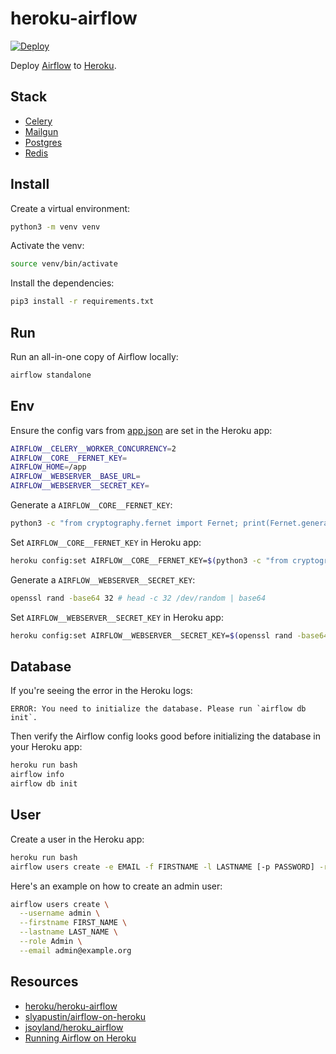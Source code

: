 # heroku-airflow

[![Deploy](https://www.herokucdn.com/deploy/button.svg)](https://heroku.com/deploy)

Deploy [Airflow](https://airflow.apache.org/) to [Heroku](https://www.heroku.com/).

## Stack

- [Celery](https://docs.celeryq.dev/)
- [Mailgun](https://elements.heroku.com/addons/mailgun)
- [Postgres](https://elements.heroku.com/addons/heroku-postgresql)
- [Redis](https://elements.heroku.com/addons/rediscloud)

## Install

Create a virtual environment:

```sh
python3 -m venv venv
```

Activate the venv:

```sh
source venv/bin/activate
```

Install the dependencies:

```sh
pip3 install -r requirements.txt
```

## Run

Run an all-in-one copy of Airflow locally:

```sh
airflow standalone
```

## Env

Ensure the config vars from [app.json](app.json) are set in the Heroku app:

```sh
AIRFLOW__CELERY__WORKER_CONCURRENCY=2
AIRFLOW__CORE__FERNET_KEY=
AIRFLOW_HOME=/app
AIRFLOW__WEBSERVER__BASE_URL=
AIRFLOW__WEBSERVER__SECRET_KEY=
```

Generate a `AIRFLOW__CORE__FERNET_KEY`:

```sh
python3 -c "from cryptography.fernet import Fernet; print(Fernet.generate_key().decode())"
```

Set `AIRFLOW__CORE__FERNET_KEY` in Heroku app:

```sh
heroku config:set AIRFLOW__CORE__FERNET_KEY=$(python3 -c "from cryptography.fernet import Fernet; print(Fernet.generate_key().decode())")
```

Generate a `AIRFLOW__WEBSERVER__SECRET_KEY`:

```sh
openssl rand -base64 32 # head -c 32 /dev/random | base64
```

Set `AIRFLOW__WEBSERVER__SECRET_KEY` in Heroku app:

```sh
heroku config:set AIRFLOW__WEBSERVER__SECRET_KEY=$(openssl rand -base64 32)
```

## Database

If you're seeing the error in the Heroku logs:

```
ERROR: You need to initialize the database. Please run `airflow db init`.
```

Then verify the Airflow config looks good before initializing the database in your Heroku app:

```sh
heroku run bash
airflow info
airflow db init
```

## User

Create a user in the Heroku app:

```sh
heroku run bash
airflow users create -e EMAIL -f FIRSTNAME -l LASTNAME [-p PASSWORD] -r ROLE [--use-random-password] -u USERNAME
```

Here's an example on how to create an admin user:

```sh
airflow users create \
  --username admin \
  --firstname FIRST_NAME \
  --lastname LAST_NAME \
  --role Admin \
  --email admin@example.org
```

## Resources

- [heroku/heroku-airflow](https://github.com/heroku/heroku-airflow)
- [slyapustin/airflow-on-heroku](https://github.com/slyapustin/airflow-on-heroku)
- [jsoyland/heroku_airflow](https://github.com/jsoyland/heroku_airflow)
- [Running Airflow on Heroku](https://medium.com/@damesavram/running-airflow-on-heroku-ed1d28f8013d)
